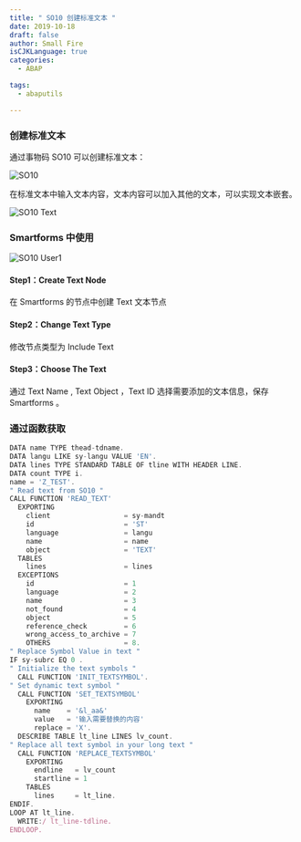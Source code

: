 ```yaml
---
title: " SO10 创建标准文本 "
date: 2019-10-18
draft: false
author: Small Fire
isCJKLanguage: true
categories: 
  - ABAP

tags: 
  - abaputils

---
```


### 创建标准文本

通过事物码 SO10 可以创建标准文本：

![SO10](/images/ABAP/SO10.png)

在标准文本中输入文本内容，文本内容可以加入其他的文本，可以实现文本嵌套。

![SO10 Text](/images/ABAP/SO10_1.png)

### Smartforms 中使用

![SO10 User1](/images/ABAP/SO10_2.png)

#### Step1：Create Text Node

在 Smartforms 的节点中创建 Text 文本节点

#### Step2：Change Text Type

修改节点类型为 Include Text 

#### Step3：Choose The Text

通过 Text Name , Text Object ，Text ID 选择需要添加的文本信息，保存 Smartforms 。

### 通过函数获取

```js
DATA name TYPE thead-tdname.
DATA langu LIKE sy-langu VALUE 'EN'.
DATA lines TYPE STANDARD TABLE OF tline WITH HEADER LINE.
DATA count TYPE i.
name = 'Z_TEST'.
" Read text from SO10 "
CALL FUNCTION 'READ_TEXT'
  EXPORTING
    client                  = sy-mandt
    id                      = 'ST'
    language                = langu
    name                    = name
    object                  = 'TEXT'
  TABLES
    lines                   = lines
  EXCEPTIONS
    id                      = 1
    language                = 2
    name                    = 3
    not_found               = 4
    object                  = 5
    reference_check         = 6
    wrong_access_to_archive = 7
    OTHERS                  = 8.
" Replace Symbol Value in text "
IF sy-subrc EQ 0 .
" Initialize the text symbols "
  CALL FUNCTION 'INIT_TEXTSYMBOL'.
" Set dynamic text symbol "
  CALL FUNCTION 'SET_TEXTSYMBOL'
    EXPORTING
      name    = '&l_aa&'
      value   = '输入需要替换的内容'
      replace = 'X'.
  DESCRIBE TABLE lt_line LINES lv_count.
" Replace all text symbol in your long text "
  CALL FUNCTION 'REPLACE_TEXTSYMBOL'
    EXPORTING
      endline   = lv_count
      startline = 1
    TABLES
      lines     = lt_line.
ENDIF.
LOOP AT lt_line.
  WRITE:/ lt_line-tdline.
ENDLOOP.
```

